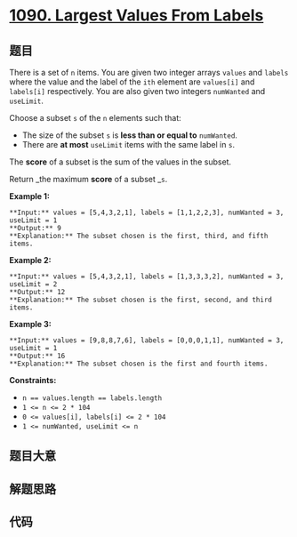 # [1090. Largest Values From Labels](https://leetcode.com/problems/largest-values-from-labels)

## 题目

There is a set of `n` items. You are given two integer arrays `values` and
`labels` where the value and the label of the `ith` element are `values[i]`
and `labels[i]` respectively. You are also given two integers `numWanted` and
`useLimit`.

Choose a subset `s` of the `n` elements such that:

  * The size of the subset `s` is **less than or equal to** `numWanted`.
  * There are **at most** `useLimit` items with the same label in `s`.

The **score** of a subset is the sum of the values in the subset.

Return _the maximum **score** of a subset _`s`.



**Example 1:**

    
    
    **Input:** values = [5,4,3,2,1], labels = [1,1,2,2,3], numWanted = 3, useLimit = 1
    **Output:** 9
    **Explanation:** The subset chosen is the first, third, and fifth items.
    

**Example 2:**

    
    
    **Input:** values = [5,4,3,2,1], labels = [1,3,3,3,2], numWanted = 3, useLimit = 2
    **Output:** 12
    **Explanation:** The subset chosen is the first, second, and third items.
    

**Example 3:**

    
    
    **Input:** values = [9,8,8,7,6], labels = [0,0,0,1,1], numWanted = 3, useLimit = 1
    **Output:** 16
    **Explanation:** The subset chosen is the first and fourth items.
    



**Constraints:**

  * `n == values.length == labels.length`
  * `1 <= n <= 2 * 104`
  * `0 <= values[i], labels[i] <= 2 * 104`
  * `1 <= numWanted, useLimit <= n`


## 题目大意

## 解题思路

## 代码

```javascript

```
